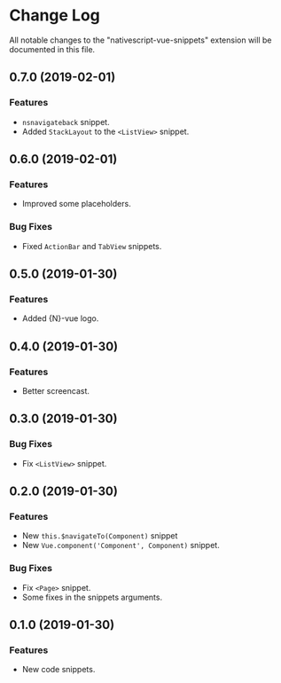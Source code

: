 # Change Log

All notable changes to the "nativescript-vue-snippets" extension will be documented in this file.

## 0.7.0 (2019-02-01)

### Features

* `nsnavigateback` snippet.
* Added `StackLayout` to the `<ListView>` snippet.

## 0.6.0 (2019-02-01)

### Features

* Improved some placeholders.

### Bug Fixes

* Fixed `ActionBar` and `TabView` snippets.

## 0.5.0 (2019-01-30)

### Features

* Added {N}-vue logo.

## 0.4.0 (2019-01-30)

### Features

* Better screencast.

## 0.3.0 (2019-01-30)

### Bug Fixes

* Fix `<ListView>` snippet.

## 0.2.0 (2019-01-30)

### Features

* New `this.$navigateTo(Component)` snippet
* New `Vue.component('Component', Component)` snippet.

### Bug Fixes

* Fix `<Page>` snippet.
* Some fixes in the snippets arguments.

## 0.1.0 (2019-01-30)

### Features

* New code snippets.
